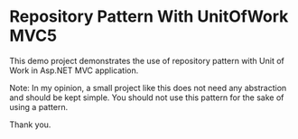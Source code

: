 # Repository Pattern With UnitOfWork MVC5

This demo project demonstrates the use of repository pattern with Unit of Work in Asp.NET MVC application. 

Note: In my opinion, a small project like this does not need any abstraction and should be kept simple. You should not use this pattern for the sake of using a pattern. 

Thank you.
